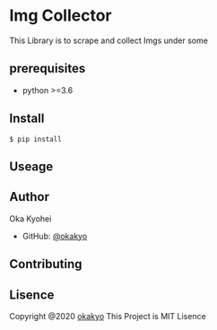 # Img Collector
This Library is to scrape and collect Imgs under some


## prerequisites
- python >=3.6

## Install
```
$ pip install
```

## Useage

## Author
Oka Kyohei
- GitHub: [@okakyo](https://github.com/okakyo)

## Contributing

## Lisence

Copyright @2020 [okakyo](https://github.com/okakyo)
This Project is MIT Lisence
